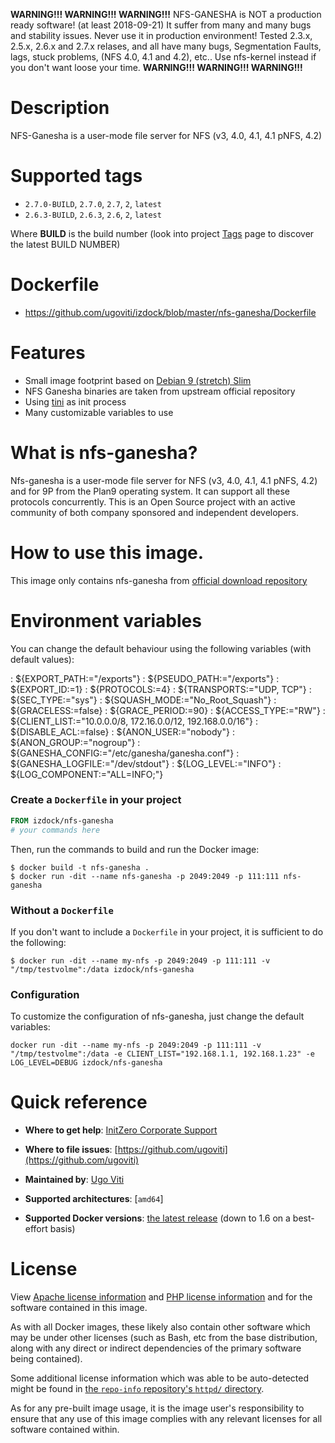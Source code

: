**WARNING!!! WARNING!!! WARNING!!!**
NFS-GANESHA is NOT a production ready software! (at least 2018-09-21) 
It suffer from many and many bugs and stability issues. Never use it in production environment!
Tested 2.3.x, 2.5.x, 2.6.x and 2.7.x relases, and all have many bugs, Segmentation Faults, lags, stuck problems, (NFS 4.0, 4.1 and 4.2), etc.. 
Use nfs-kernel instead if you don't want loose your time.
**WARNING!!! WARNING!!! WARNING!!!**

# Description
NFS-Ganesha is a user-mode file server for NFS (v3, 4.0, 4.1, 4.1 pNFS, 4.2)

# Supported tags
-	`2.7.0-BUILD`, `2.7.0`, `2.7`, `2`, `latest`
-	`2.6.3-BUILD`, `2.6.3`, `2.6`, `2`, `latest`

Where **BUILD** is the build number (look into project [Tags](tags/) page to discover the latest BUILD NUMBER)

# Dockerfile
- https://github.com/ugoviti/izdock/blob/master/nfs-ganesha/Dockerfile

# Features
- Small image footprint based on [Debian 9 (stretch) Slim](https://hub.docker.com/_/debian/)
- NFS Ganesha binaries are taken from upstream official repository
- Using [tini](https://github.com/krallin/tini) as init process
- Many customizable variables to use

# What is nfs-ganesha?
Nfs-ganesha is a user-mode file server for NFS (v3, 4.0, 4.1, 4.1 pNFS, 4.2) and for 9P from the Plan9 operating system. It can support all these protocols concurrently.
This is an Open Source project with an active community of both company sponsored and independent developers.

# How to use this image.

This image only contains nfs-ganesha from [official download repository](https://download.nfs-ganesha.org/)

# Environment variables
You can change the default behaviour using the following variables (with default values):

: ${EXPORT_PATH:="/exports"}
: ${PSEUDO_PATH:="/exports"}
: ${EXPORT_ID:=1}
: ${PROTOCOLS:=4}
: ${TRANSPORTS:="UDP, TCP"}
: ${SEC_TYPE:="sys"}
: ${SQUASH_MODE:="No_Root_Squash"}
: ${GRACELESS:=false}
: ${GRACE_PERIOD:=90}
: ${ACCESS_TYPE:="RW"}
: ${CLIENT_LIST:="10.0.0.0/8, 172.16.0.0/12, 192.168.0.0/16"}
: ${DISABLE_ACL:=false}
: ${ANON_USER:="nobody"}
: ${ANON_GROUP:="nogroup"}
: ${GANESHA_CONFIG:="/etc/ganesha/ganesha.conf"}
: ${GANESHA_LOGFILE:="/dev/stdout"}
: ${LOG_LEVEL:="INFO"}
: ${LOG_COMPONENT:="ALL=INFO;"}

### Create a `Dockerfile` in your project

```dockerfile
FROM izdock/nfs-ganesha
# your commands here
```

Then, run the commands to build and run the Docker image:

```console
$ docker build -t nfs-ganesha .
$ docker run -dit --name nfs-ganesha -p 2049:2049 -p 111:111 nfs-ganesha
```

### Without a `Dockerfile`

If you don't want to include a `Dockerfile` in your project, it is sufficient to do the following:

```$ docker run -dit --name my-nfs -p 2049:2049 -p 111:111 -v "/tmp/testvolme":/data izdock/nfs-ganesha```

### Configuration

To customize the configuration of nfs-ganesha, just change the default variables:

```docker run -dit --name my-nfs -p 2049:2049 -p 111:111 -v "/tmp/testvolme":/data -e CLIENT_LIST="192.168.1.1, 192.168.1.23" -e LOG_LEVEL=DEBUG izdock/nfs-ganesha```

# Quick reference

-	**Where to get help**:
	[InitZero Corporate Support](https://www.initzero.it/)

-	**Where to file issues**:
	[https://github.com/ugoviti](https://github.com/ugoviti)

-	**Maintained by**:
	[Ugo Viti](https://github.com/ugoviti)

-	**Supported architectures**:
	[`amd64`]

-	**Supported Docker versions**:
	[the latest release](https://github.com/docker/docker-ce/releases/latest) (down to 1.6 on a best-effort basis)

# License

View [Apache license information](https://www.apache.org/licenses/) and [PHP license information](http://php.net/license/index.php) and for the software contained in this image.

As with all Docker images, these likely also contain other software which may be under other licenses (such as Bash, etc from the base distribution, along with any direct or indirect dependencies of the primary software being contained).

Some additional license information which was able to be auto-detected might be found in [the `repo-info` repository's `httpd/` directory](https://github.com/docker-library/repo-info/tree/master/repos/httpd).

As for any pre-built image usage, it is the image user's responsibility to ensure that any use of this image complies with any relevant licenses for all software contained within.

